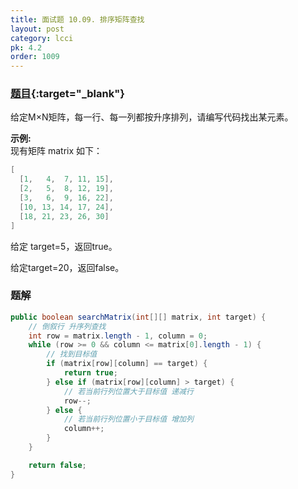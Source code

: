 ```yaml
---
title: 面试题 10.09. 排序矩阵查找
layout: post
category: lcci
pk: 4.2
order: 1009
---
```


### [题目](https://leetcode-cn.com/sparse-array-search-lcci/){:target="_blank"}

给定M×N矩阵，每一行、每一列都按升序排列，请编写代码找出某元素。

**示例:**  
现有矩阵 matrix 如下：

```java
[
  [1,   4,  7, 11, 15],
  [2,   5,  8, 12, 19],
  [3,   6,  9, 16, 22],
  [10, 13, 14, 17, 24],
  [18, 21, 23, 26, 30]
]
```

给定 target=5，返回true。

给定target=20，返回false。

### 题解

```java
public boolean searchMatrix(int[][] matrix, int target) {
    // 倒叙行 升序列查找
    int row = matrix.length - 1, column = 0;
    while (row >= 0 && column <= matrix[0].length - 1) {
        // 找到目标值
        if (matrix[row][column] == target) {
            return true;
        } else if (matrix[row][column] > target) {
            // 若当前行列位置大于目标值 递减行
            row--;
        } else {
            // 若当前行列位置小于目标值 增加列
            column++;
        }
    }

    return false;
}
```